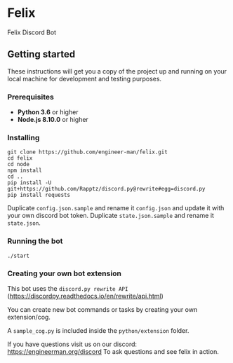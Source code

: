 # Felix
Felix Discord Bot

## Getting started
These instructions will get you a copy of the project up and running on your local machine for development and testing purposes.

### Prerequisites
* **Python 3.6** or higher
* **Node.js 8.10.0** or higher

### Installing
```
git clone https://github.com/engineer-man/felix.git
cd felix
cd node
npm install
cd ..
pip install -U git+https://github.com/Rapptz/discord.py@rewrite#egg=discord.py
pip install requests
```
Duplicate `config.json.sample` and rename it `config.json` and update it with your own discord bot token.
Duplicate `state.json.sample` and rename it `state.json`.

### Running the bot
```
./start
```

### Creating your own bot extension
This bot uses the `discord.py rewrite API` (https://discordpy.readthedocs.io/en/rewrite/api.html)

You can create new bot commands or tasks by creating your own extension/cog.

A `sample_cog.py` is included inside the `python/extension` folder.

If you have questions visit us on our discord: https://engineerman.org/discord
To ask questions and see felix in action.

